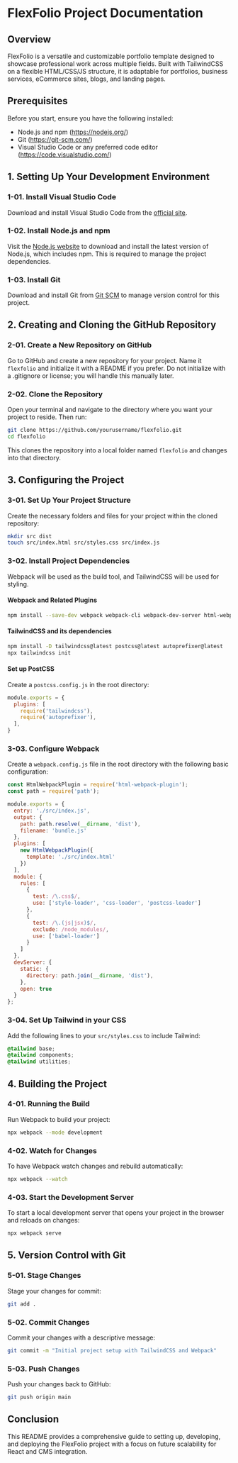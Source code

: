 
# FlexFolio Project Documentation

## Overview
FlexFolio is a versatile and customizable portfolio template designed to showcase professional work across multiple fields. Built with TailwindCSS on a flexible HTML/CSS/JS structure, it is adaptable for portfolios, business services, eCommerce sites, blogs, and landing pages.

## Prerequisites
Before you start, ensure you have the following installed:
- Node.js and npm (https://nodejs.org/)
- Git (https://git-scm.com/)
- Visual Studio Code or any preferred code editor (https://code.visualstudio.com/)

## 1. Setting Up Your Development Environment

### 1-01. Install Visual Studio Code
Download and install Visual Studio Code from the [official site](https://code.visualstudio.com/).

### 1-02. Install Node.js and npm
Visit the [Node.js website](https://nodejs.org/en/) to download and install the latest version of Node.js, which includes npm. This is required to manage the project dependencies.

### 1-03. Install Git
Download and install Git from [Git SCM](https://git-scm.com/) to manage version control for this project.

## 2. Creating and Cloning the GitHub Repository

### 2-01. Create a New Repository on GitHub
Go to GitHub and create a new repository for your project. Name it `flexfolio` and initialize it with a README if you prefer. Do not initialize with a .gitignore or license; you will handle this manually later.

### 2-02. Clone the Repository
Open your terminal and navigate to the directory where you want your project to reside. Then run:
```bash
git clone https://github.com/yourusername/flexfolio.git
cd flexfolio
```
This clones the repository into a local folder named `flexfolio` and changes into that directory.

## 3. Configuring the Project

### 3-01. Set Up Your Project Structure
Create the necessary folders and files for your project within the cloned repository:
```bash
mkdir src dist
touch src/index.html src/styles.css src/index.js
```

### 3-02. Install Project Dependencies
Webpack will be used as the build tool, and TailwindCSS will be used for styling.

#### Webpack and Related Plugins
```bash
npm install --save-dev webpack webpack-cli webpack-dev-server html-webpack-plugin
```

#### TailwindCSS and its dependencies
```bash
npm install -D tailwindcss@latest postcss@latest autoprefixer@latest
npx tailwindcss init
```

#### Set up PostCSS
Create a `postcss.config.js` in the root directory:
```javascript
module.exports = {
  plugins: [
    require('tailwindcss'),
    require('autoprefixer'),
  ],
}
```

### 3-03. Configure Webpack
Create a `webpack.config.js` file in the root directory with the following basic configuration:
```javascript
const HtmlWebpackPlugin = require('html-webpack-plugin');
const path = require('path');

module.exports = {
  entry: './src/index.js',
  output: {
    path: path.resolve(__dirname, 'dist'),
    filename: 'bundle.js'
  },
  plugins: [
    new HtmlWebpackPlugin({
      template: './src/index.html'
    })
  ],
  module: {
    rules: [
      {
        test: /\.css$/,
        use: ['style-loader', 'css-loader', 'postcss-loader']
      },
      {
        test: /\.(js|jsx)$/,
        exclude: /node_modules/,
        use: ['babel-loader']
      }
    ]
  },
  devServer: {
    static: {
      directory: path.join(__dirname, 'dist'),
    },
    open: true
  }
};
```

### 3-04. Set Up Tailwind in your CSS
Add the following lines to your `src/styles.css` to include Tailwind:
```css
@tailwind base;
@tailwind components;
@tailwind utilities;
```

## 4. Building the Project

### 4-01. Running the Build
Run Webpack to build your project:
```bash
npx webpack --mode development
```

### 4-02. Watch for Changes
To have Webpack watch changes and rebuild automatically:
```bash
npx webpack --watch
```

### 4-03. Start the Development Server
To start a local development server that opens your project in the browser and reloads on changes:
```bash
npx webpack serve
```

## 5. Version Control with Git

### 5-01. Stage Changes
Stage your changes for commit:
```bash
git add .
```

### 5-02. Commit Changes
Commit your changes with a descriptive message:
```bash
git commit -m "Initial project setup with TailwindCSS and Webpack"
```

### 5-03. Push Changes
Push your changes back to GitHub:
```bash
git push origin main
```

## Conclusion
This README provides a comprehensive guide to setting up, developing, and deploying the FlexFolio project with a focus on future scalability for React and CMS integration.